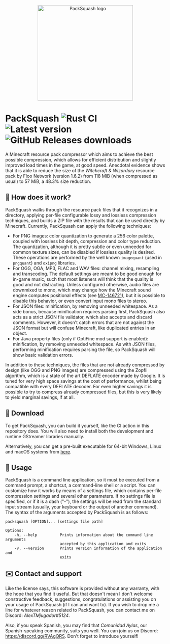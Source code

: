 <p align="center"><img src="https://user-images.githubusercontent.com/7822554/96335786-5f403f80-107b-11eb-8aa8-d0e0b6e1aae9.png" alt="PackSquash logo" width="300" height="300"></p>

# PackSquash ![Rust CI](https://github.com/ComunidadAylas/PackSquash/workflows/Rust%20CI/badge.svg) ![Latest version](https://img.shields.io/github/v/release/ComunidadAylas/PackSquash?label=Latest%20version) ![GitHub Releases downloads](https://img.shields.io/github/downloads/ComunidadAylas/PackSquash/latest/total?label=Downloads)
A Minecraft resource pack compressor which aims to achieve the best possible compression, which allows for efficient distribution and slightly improved load times in the game, at good speed. Anecdotal evidence shows that it is able to reduce the size of the _Witchcraft & Wizardary_ resource pack by Floo Network (version 1.6.2) from 118 MiB (when compressed as usual) to 57 MiB, a 48.3% size reduction.

## 🔎 How does it work?
PackSquash walks through the resource pack files that it recognizes in a directory, applying per-file configurable lossy and lossless compression techniques, and builds a ZIP file with the results that can be used directly by Minecraft. Currently, PackSquash can apply the following techniques:

* For PNG images: color quantization to generate a 256 color palette, coupled with lossless bit depth, compression and color type reduction. The quantization, although it is pretty subtle or even unneeded for common texture sizes, can be disabled if lossless quality is desired. These operations are performed by the well known `imagequant` (used in `pngquant`) and `oxipng` libraries.
* For OGG, OGA, MP3, FLAC and WAV files: channel mixing, resampling and transcoding. The default settings are meant to be good enough for in-game music, such that most listeners will think that the quality is good and not distracting. Unless configured otherwise, audio files are downmixed to mono, which may change how the Minecraft sound engine computes positional effects (see [MC-146721](https://bugs.mojang.com/browse/MC-146721)), but it is possible to disable this behavior, or even convert input mono files to stereo.
* For JSON files: minification, by removing unneeded whitespace. As a side bonus, because minification requires parsing first, PackSquash also acts as a strict JSON file validator, which also accepts and discard comments. However, it doesn't catch errors that are not against the JSON format but will confuse Minecraft, like duplicated entries in an object.
* For Java property files (only if OptiFine mod support is enabled): minification, by removing unneeded whitespace. As with JSON files, performing minification requires parsing the file, so PackSquash will show basic validation errors.

In addition to these techniques, the files that are not already compressed by design (like OGG and PNG images) are compressed using the Zopfli algorithm, which is a state of the art DEFLATE encoder made by Google. It is tuned for very high space savings at the cost of performance, whilst being compatible with every DEFLATE decoder. For even higher savings it is possible to try to compress already compressed files, but this is very likely to yield marginal savings, if at all.

## 🔗 Download
To get PackSquash, you can build it yourself, like the CI action in this repository does. You will also need to install both the development and runtime GStreamer libraries manually.

Alternatively, you can get a pre-built executable for 64-bit Windows, Linux and macOS systems from [here](https://github.com/ComunidadAylas/PackSquash/releases/latest).

## 📝 Usage
PackSquash is a command line application, so it must be executed from a command prompt, a shortcut, a command-line shell or a script. You can customize how it works by means of a settings file, which contains per-file compression settings and several other parameters. If no settings file is specified, or if it is a dash ("-"), the settings will be read from the standard input stream (usually, your keyboard or the output of another command). The syntax of the arguments accepted by PackSquash is as follows:

```
packsquash [OPTION]... [settings file path]

Options:
    -h, --help          Prints information about the command line arguments
                        accepted by this application and exits
    -v, --version       Prints version information of the application and
                        exits
```

## ✉️ Contact and support
Like the license says, this software is provided without any warranty, with the hope that you find it useful. But that doesn't mean I don't welcome constructive feedback, suggestions, congratulations or assisting you on your usage of PackSquash (if I can and want to). If you wish to drop me a line for whatever reason related to PackSquash, you can contact me on Discord: _AlexTMjugador#5124_.

Also, if you speak Spanish, you may find that _Comunidad Aylas_, our Spanish-speaking community, suits you well. You can join us on Discord: https://discord.gg/RVAgQRS. Don't forget to introduce yourself!
